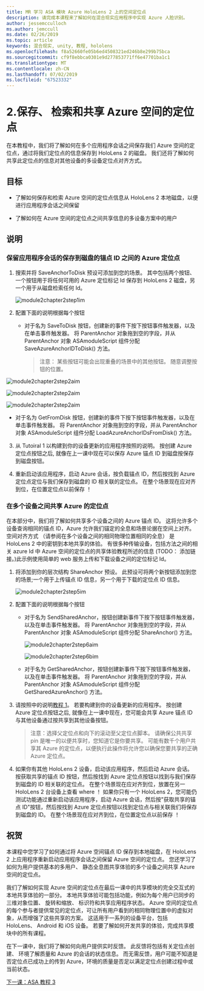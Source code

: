 ```yaml
---
title: MR 学习 ASA 模块 Azure HoloLens 2 上的空间定位点
description: 请完成本课程来了解如何在混合现实应用程序中实现 Azure 人脸识别。
author: jessemcculloch
ms.author: jemccull
ms.date: 02/26/2019
ms.topic: article
keywords: 混合现实, unity, 教程, hololens
ms.openlocfilehash: f8a52660fe05b6ed4508321ed246b8e299b75bca
ms.sourcegitcommit: cf9f8ebbca0301e9d277853771ff6e47701ba1c1
ms.translationtype: MT
ms.contentlocale: zh-CN
ms.lasthandoff: 07/02/2019
ms.locfileid: "67523332"
---
```

# <a name="2-saving-retrieving-and-sharing-azure-spatial-anchors"></a>2.保存、 检索和共享 Azure 空间的定位点

在本教程中，我们将了解如何在多个应用程序会话之间保存我们 Azure 空间的定位点，通过将我们定位点的信息保存到 HoloLens 2 的磁盘。 我们还将了解如何共享此定位点的信息对其他设备的多设备定位点对齐方式。

## <a name="objectives"></a>目标

* 了解如何保存和检索 Azure 空间的定位点信息从 HoloLens 2 本地磁盘，以便进行应用程序会话之间保留

* 了解如何在 Azure 空间的定位点之间共享信息的多设备方案中的用户

  

## <a name="instructions"></a>说明

### <a name="persist-azure-anchors-between-app-sessions---save-anchor-id-to-disk"></a>保留应用程序会话的保存到磁盘的锚点 ID 之间的 Azure 定位点

1. 搜索并将 SaveAnchorToDisk 预设可添加到您的场景。 其中包括两个按钮、 一个按钮用于将任何可用的 Azure 定位标记 Id 保存到 HoloLens 2 磁盘，另一个用于从磁盘检索任何 Id。

   ![module2chapter2step1im](images/module2chapter2step1im.PNG)

2. 配置下面的说明根据每个按钮
   - 对于名为 SaveToDisk 按钮，创建新的事件下按下按钮事件触发器，以及在单击事件触发器。 将 ParentAnchor 对象拖到空的字段，并从 ParentAnchor 对象 ASAmoduleScript 组件分配 SaveAzureAnchorIDToDisk() 方法。
   
     > 注意： 某些按钮可能会出现重叠的场景中的其他按钮。 随意调整按钮的位置。
   

  ![module2chapter2step2aim](images/module2chapter2step2aim.PNG)

![module2chapter2step2aim](images/module2chapter2step2bim.PNG)

![module2chapter2step2aim](images/module2chapter2step2cim.PNG)

   - 对于名为 GetFromDisk 按钮，创建新的事件下按下按钮事件触发器，以及在单击事件触发器。 将 ParentAnchor 对象拖到空的字段，并从 ParentAnchor 对象 ASAmoduleScript 组件分配 LoadAzureAnchorIDsFromDisk() 方法。

3. 从 Tutoiral 1 以构建到你的设备更新的应用程序按照的说明。 按创建 Azure 定位点按钮之后, 就像在上一课中现在可以保存 Azure 锚点 ID 到磁盘按保存到磁盘按钮。

4. 重新启动该应用程序，启动 Azure 会话，按负载锚点 ID，然后按找到 Azure 定位点定位与我们保存到磁盘的 ID 相关联的定位点。 在整个场景现在应对齐到位，在位置定位点以前保存 ！

### <a name="share-azure-anchors-between-multiple-devices"></a>在多个设备之间共享 Azure 的定位点

在本部分中，我们将了解如何共享多个设备之间的 Azure 锚点 ID。 这将允许多个设备查询相同的锚点 ID，Azure 允许我们锚定的全息和场景论据在空间上对齐。 空间对齐方式 （请参阅在多个设备之间的相同物理位置相同的全息） 是 HoloLens 2 中的密钥到本地共享的体验。 有很多种传输设备，包括方法之间的相关 azure Id 中 Azure 空间的定位点的共享体验教程所述的信息 (TODO： 添加链接。)此示例使用简单的 web 服务上传和下载设备之间的定位标记 Id。

1. 将添加到你的层次结构 ShareAnchor 预设。 此预设可将两个新按钮添加到您的场景;一个用于上传锚点 ID 信息，另一个用于下载的定位点 ID 信息。 

   ![module2chapter2step5im](images/module2chapter2step5im.PNG)

2. 配置下面的说明根据每个按钮

   - 对于名为 SendSharedAnchor，按钮创建新事件下按下按钮事件触发器，以及在单击事件触发器。 将 ParentAnchor 对象拖到空的字段，并从 ParentAnchor 对象 ASAmoduleScript 组件分配 ShareAnchor() 方法。

     ![module2chapter2step6aim](images/module2chapter2step6aim.PNG)

     ![module2chapter2step6bim](images/module2chapter2step6bim.PNG)

     

   - 对于名为 GetSharedAnchor，按钮创建新事件下按下按钮事件触发器，以及在单击事件触发器。 将 ParentAnchor 对象拖到空的字段，并从 ParentAnchor 对象 ASAmoduleScript 组件分配 GetSharedAzureAnchor() 方法。

3. 请按照中的说明[教程 1](mrlearning-base-ch1.md)。 若要构建到你的设备更新的应用程序。 按创建 Azure 定位点按钮之后, 就像在上一课中现在，您可能会共享 Azure 锚点 ID 与其他设备通过按共享到其他设备按钮。

   > 注意：选择父定位点和向下的滚动至父定位点脚本。 请确保公共共享 pin 是唯一的以便共享时，您知道它是你要共享。 可能有数千个用户共享其 Azure 的定位点，以便执行此操作将允许您以确保您要共享的正确 Azure 定位点。

4. 如果你有其他 HoloLens 2 设备，启动该应用程序，然后启动 Azure 会话。 按获取共享的锚点 ID 按钮，然后按找到 Azure 定位点按钮以找到与我们保存到磁盘的 ID 相关联的定位点。 在整个场景现在应对齐到位，放置在另一 HoloLens 2 台设备上查看 where ！ 如果你只有一个 HoloLens 2，您可能仍测试功能通过重新启动该应用程序，启动 Azure 会话，然后按"获取共享的锚点 ID"按钮，然后按找到 Azure 定位点按钮以找到定位点与相关联我们将保存到磁盘的 ID。 在整个场景现在应对齐到位，在位置定位点以前保存 ！

## <a name="congratulations"></a>祝贺
本课程中您学习了如何通过将 Azure 空间锚点 ID 保存到本地磁盘，在 HoloLens 2 上应用程序重新启动应用程序会话之间保留 Azure 空间的定位点。 您还学习了如何为用户提供基本的多用户、 静态全息图共享体验的多个设备之间共享 Azure 空间的定位点。

我们了解如何实现 Azure 空间的定位点在最后一课中的共享模块的完全交互式的本地共享体验的一部分。 本地共享体验可能包括功能，例如为每个用户已同步的三维对象位置、 旋转和缩放、 标识符和共享应用程序状态。 Azure 空间的定位点的每个参与者提供常见的定位点，可让所有用户看到的相同物理位置中的虚拟对象，从而增强了这些共享的方案。 这适用于一系列的设备平台，包括 HoloLens、 Android 和 iOS 设备。 若要了解如何开发共享的体验，完成共享模块中的所有课程。

在下一课中，我们将了解如何向用户提供实时反馈。 此反馈将包括有关定位点创建、 环境了解质量和 Azure 的会话的状态信息。 而无需反馈，用户可能不知道是否定位点已成功上的传到 Azure，环境的质量是否足以满足定位点创建过程中或当前状态。

[下一课：ASA 教程 3](mrlearning-asa-ch3.md)

